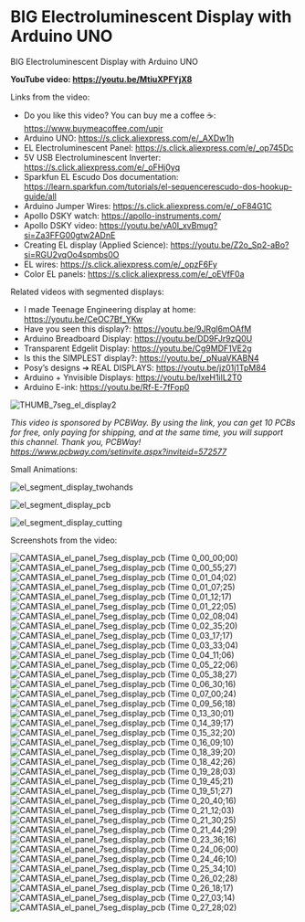 # BIG Electroluminescent Display with Arduino UNO
BIG Electroluminescent Display with Arduino UNO


**YouTube video: https://youtu.be/MtiuXPFYjX8**

Links from the video:
- Do you like this video? You can buy me a coffee ☕: https://www.buymeacoffee.com/upir
- Arduino UNO: https://s.click.aliexpress.com/e/_AXDw1h
- EL Electroluminescent Panel: https://s.click.aliexpress.com/e/_op745Dc
- 5V USB Electroluminescent Inverter: https://s.click.aliexpress.com/e/_oFHj0yq
- Sparkfun EL Escudo Dos documentation: https://learn.sparkfun.com/tutorials/el-sequencerescudo-dos-hookup-guide/all
- Arduino Jumper Wires: https://s.click.aliexpress.com/e/_oF84G1C
- Apollo DSKY watch: https://apollo-instruments.com/
- Apollo DSKY video: https://youtu.be/vA0l_xvBmug?si=Za3FFG00gtw2ADnE
- Creating EL display (Applied Science): https://youtu.be/Z2o_Sp2-aBo?si=RGU2vqOo4spmbs0O
- EL wires: https://s.click.aliexpress.com/e/_opzF6Fy
- Color EL panels: https://s.click.aliexpress.com/e/_oEVfF0a


Related videos with segmented displays:
- I made Teenage Engineering display at home: https://youtu.be/CeOC7Bf_YKw
- Have you seen this display?: https://youtu.be/9JRgl6mOAfM
- Arduino Breadboard Display: https://youtu.be/DD9FJr9zQ0U
- Transparent Edgelit Display: https://youtu.be/Cg9MDF1VE2g
- Is this the SIMPLEST display?: https://youtu.be/_pNuaVKABN4
- Posy’s designs ➔ REAL DISPLAYS: https://youtu.be/jz01j1TpM84
- Arduino + Ynvisible Displays: https://youtu.be/lxeH1ilL2T0
- Arduino E-ink: https://youtu.be/Rf-E-7fFop0

![THUMB_7seg_el_display2](https://github.com/user-attachments/assets/44d8f1f0-21e1-46c0-babf-54311c62fe1c)


_This video is sponsored by PCBWay. By using the link, you can get 10 PCBs for free, only paying for shipping, and at the same time, you will support this channel. Thank you, PCBWay! https://www.pcbway.com/setinvite.aspx?inviteid=572577_


Small Animations:

![el_segment_display_twohands](https://github.com/user-attachments/assets/ed54c1bc-35fe-4ced-9a6d-edba6f096815)

![el_segment_display_pcb](https://github.com/user-attachments/assets/062e59c0-0cf4-437b-9d61-3a3ad5b38275)


![el_segment_display_cutting](https://github.com/user-attachments/assets/fe26065d-a449-4130-a43a-ce03e9670912)


Screenshots from the video:

![CAMTASIA_el_panel_7seg_display_pcb (Time 0_00_00;00)](https://github.com/user-attachments/assets/1daee816-738c-470c-b714-bbf9b7148d2a)
![CAMTASIA_el_panel_7seg_display_pcb (Time 0_00_55;27)](https://github.com/user-attachments/assets/53830265-c92e-481f-b0d3-1506b15c37bf)
![CAMTASIA_el_panel_7seg_display_pcb (Time 0_01_04;02)](https://github.com/user-attachments/assets/eec09cf0-de79-4f07-9294-f893895facce)
![CAMTASIA_el_panel_7seg_display_pcb (Time 0_01_07;25)](https://github.com/user-attachments/assets/e92dbd31-d080-4eaf-a271-d04b82dee617)
![CAMTASIA_el_panel_7seg_display_pcb (Time 0_01_12;17)](https://github.com/user-attachments/assets/52c0703d-6ca8-4340-a336-19622910da66)
![CAMTASIA_el_panel_7seg_display_pcb (Time 0_01_22;05)](https://github.com/user-attachments/assets/de4b1bf7-3e5d-456b-9825-d270568a913a)
![CAMTASIA_el_panel_7seg_display_pcb (Time 0_02_08;04)](https://github.com/user-attachments/assets/6e11c05c-b68d-44fd-b61f-25e10bfbcf0d)
![CAMTASIA_el_panel_7seg_display_pcb (Time 0_02_35;20)](https://github.com/user-attachments/assets/5c9ddde0-fccd-49a5-8c4f-d6b4321b87d5)
![CAMTASIA_el_panel_7seg_display_pcb (Time 0_03_17;17)](https://github.com/user-attachments/assets/1fdaaaee-bbfd-48d0-9f18-a2fc8594d60b)
![CAMTASIA_el_panel_7seg_display_pcb (Time 0_03_33;04)](https://github.com/user-attachments/assets/91ca8382-e35f-4e1c-947a-6cf10bcc5472)
![CAMTASIA_el_panel_7seg_display_pcb (Time 0_04_11;06)](https://github.com/user-attachments/assets/882d6b37-a99f-483e-b078-cb33dbdaa189)
![CAMTASIA_el_panel_7seg_display_pcb (Time 0_05_22;06)](https://github.com/user-attachments/assets/41452f27-3677-454f-ba7c-73fb310aa673)
![CAMTASIA_el_panel_7seg_display_pcb (Time 0_05_38;27)](https://github.com/user-attachments/assets/0965becf-dd9e-4c72-a34c-371ca179b902)
![CAMTASIA_el_panel_7seg_display_pcb (Time 0_06_30;16)](https://github.com/user-attachments/assets/82b7097c-9814-4e18-a0b2-5b39fb74fa5d)
![CAMTASIA_el_panel_7seg_display_pcb (Time 0_07_00;24)](https://github.com/user-attachments/assets/b56864d2-0772-4523-b491-f58fb1d6f436)
![CAMTASIA_el_panel_7seg_display_pcb (Time 0_09_56;18)](https://github.com/user-attachments/assets/192d6479-65c4-44bb-92c6-c25af5431155)
![CAMTASIA_el_panel_7seg_display_pcb (Time 0_13_30;01)](https://github.com/user-attachments/assets/8570991e-12b7-4697-be2d-b760a1cc199b)
![CAMTASIA_el_panel_7seg_display_pcb (Time 0_14_39;17)](https://github.com/user-attachments/assets/b0b56808-33d3-4031-ac22-040c382ad5a3)
![CAMTASIA_el_panel_7seg_display_pcb (Time 0_15_32;20)](https://github.com/user-attachments/assets/ce35b396-11a4-4dd3-95b9-91e9d63cb4c3)
![CAMTASIA_el_panel_7seg_display_pcb (Time 0_16_09;10)](https://github.com/user-attachments/assets/ffdc079f-f4b7-48be-8acf-040edb3b84af)
![CAMTASIA_el_panel_7seg_display_pcb (Time 0_18_39;20)](https://github.com/user-attachments/assets/178078d5-8ae2-4884-adef-f4ef1a736760)
![CAMTASIA_el_panel_7seg_display_pcb (Time 0_18_42;26)](https://github.com/user-attachments/assets/0370742c-18c4-4a85-9a66-578efc4ae1f9)
![CAMTASIA_el_panel_7seg_display_pcb (Time 0_19_28;03)](https://github.com/user-attachments/assets/8881d0be-33de-4073-9eb2-ec7608abf0c6)
![CAMTASIA_el_panel_7seg_display_pcb (Time 0_19_45;21)](https://github.com/user-attachments/assets/fa73608e-a0bc-4af7-960e-4752c996e921)
![CAMTASIA_el_panel_7seg_display_pcb (Time 0_19_51;27)](https://github.com/user-attachments/assets/7e746b26-c6b3-46a8-8b91-2bfccae0a04c)
![CAMTASIA_el_panel_7seg_display_pcb (Time 0_20_40;16)](https://github.com/user-attachments/assets/6a9a192a-c159-4964-8f56-61be366cb364)
![CAMTASIA_el_panel_7seg_display_pcb (Time 0_21_12;03)](https://github.com/user-attachments/assets/ad88ce25-828e-4029-8527-4e6f0330c7f6)
![CAMTASIA_el_panel_7seg_display_pcb (Time 0_21_30;25)](https://github.com/user-attachments/assets/66927475-e9b6-4c93-8677-132b6ae08896)
![CAMTASIA_el_panel_7seg_display_pcb (Time 0_21_44;29)](https://github.com/user-attachments/assets/49fc871c-1ebf-4773-8955-baeadbffa2bf)
![CAMTASIA_el_panel_7seg_display_pcb (Time 0_23_36;16)](https://github.com/user-attachments/assets/34df98df-52db-423e-aa64-ee7aa44689f9)
![CAMTASIA_el_panel_7seg_display_pcb (Time 0_24_06;00)](https://github.com/user-attachments/assets/9b0b63d0-2f7c-439a-9954-2c9b464307a7)
![CAMTASIA_el_panel_7seg_display_pcb (Time 0_24_46;10)](https://github.com/user-attachments/assets/3f740cee-84d1-47b8-8aaf-24b237cd36f3)
![CAMTASIA_el_panel_7seg_display_pcb (Time 0_25_34;10)](https://github.com/user-attachments/assets/a3056553-e0eb-4b54-a78e-2d0a78b67c78)
![CAMTASIA_el_panel_7seg_display_pcb (Time 0_26_02;28)](https://github.com/user-attachments/assets/e6eac73b-e1fc-469b-b822-6d3a5cfa5881)
![CAMTASIA_el_panel_7seg_display_pcb (Time 0_26_18;17)](https://github.com/user-attachments/assets/d201c670-403c-437c-b3d3-6bd8ecdb6c60)
![CAMTASIA_el_panel_7seg_display_pcb (Time 0_27_03;14)](https://github.com/user-attachments/assets/3957bdf3-aadd-4f06-8839-ce82783623d3)
![CAMTASIA_el_panel_7seg_display_pcb (Time 0_27_28;02)](https://github.com/user-attachments/assets/7b923f8f-79f7-4c64-ab5e-ff719ffeda87)

